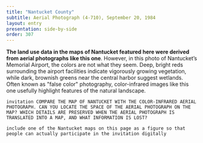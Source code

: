```yaml
---
title: "Nantucket County"
subtitle: Aerial Photograph (4-710), September 20, 1984
layout: entry
presentation: side-by-side
order: 307
---
```


**The land use data in the maps of Nantucket featured here were derived from aerial photographs like this one**. However, in this photo of Nantucket’s Memorial Airport, the colors are not what they seem. Deep, bright reds surrounding the airport facilities indicate vigorously growing vegetation, while dark, brownish greens near the central harbor suggest wetlands. Often known as "false color" photography, color-infrared images like this one usefully highlight features of the natural landscape.

`invitation
COMPARE THE MAP OF NANTUCKET WITH THE COLOR-INFRARED AERIAL PHOTOGRAPH. CAN YOU LOCATE THE SPACE OF THE AERIAL PHOTOGRAPH ON THE MAP? WHICH DETAILS ARE PRESERVED WHEN THE AERIAL PHOTOGRAPH IS TRANSLATED INTO A MAP, AND WHAT INFORMATION IS LOST?
`

` include one of the Nantucket maps on this page as a figure so that people can actually participate in the invitation digitally `